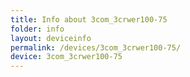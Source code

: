 ```yaml
---
title: Info about 3com_3crwer100-75
folder: info
layout: deviceinfo
permalink: /devices/3com_3crwer100-75/
device: 3com_3crwer100-75
---
```

